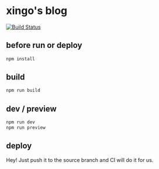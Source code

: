 # xingo's blog

[![Build Status](https://github.com/xingoxu/xingoxu.github.io/actions/workflows/deploy.yml/badge.svg)](https://github.com/xingoxu/xingoxu.github.io/actions/workflows/deploy.yml)

## before run or deploy

```bash
npm install
```

## build

```bash
npm run build
```

## dev / preview

```bash
npm run dev
npm run preview
```

## deploy

Hey! Just push it to the source branch and CI will do it for us.
